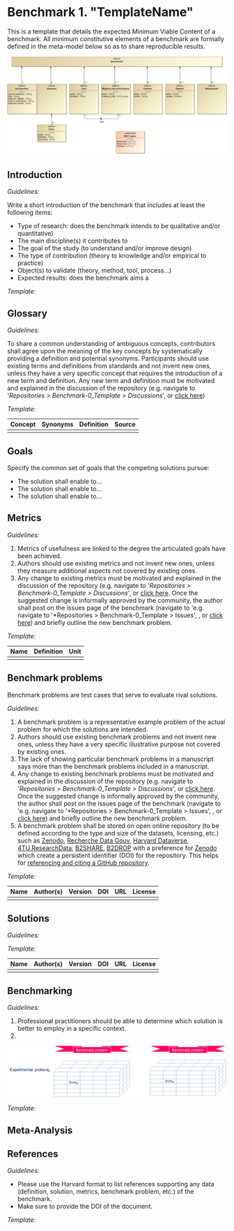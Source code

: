 # Benchmark 1. "TemplateName"

This is a template that details the expected Minimum Viable Content of a benchmark. All minimum constitutive elements of a benchmark are formally defined in the meta-model below so as to share reproducible results.

![image-20221130131243197](images/image-20221130131243197.png)

## Introduction

*Guidelines:*

Write a short introduction of the benchmark that includes at least the following items:

- Type of research: does the benchmark intends to be qualitative and/or quantitative)
- The main discipline(s) it contributes to
- The goal of the study (to understand and/or improve design)
- The type of contribution (theory to knowledge and/or empirical to practice)
- Object(s) to validate (theory, method, tool, process...)
- Expected results: does the benchmark aims a

*Template:*

## Glossary

*Guidelines:*

To share a common understanding of ambiguous concepts, contributors shall agree upon the meaning of the key concepts by systematically providing a definition and potential synonyms. Participants should use existing terms and definitions from standards and not invent new ones, unless they have a very specific concept that requires the introduction of a new term and definition. Any new term and definition must be motivated and explained in the discussion of the repository (e.g. navigate to '*Repositories > Benchmark-0_Template > Discussions*', or [click here](https://github.com/GIS-S-mart/Benchmark-0_Template/discussions))

*Template:*

| **Concept** | **Synonyms** | **Definition** | **Source** |
| :---------: | :----------: | :------------: | :--------: |
|             |              |                |            |

## Goals

Specify the common set of goals that the competing solutions pursue:
- The solution shall enable to...
- The solution shall enable to...
- The solution shall enable to...

## Metrics

*Guidelines:*

1. Metrics of usefulness are linked to the degree the articulated goals have been achieved.
2. Authors should use existing metrics and not invent new ones, unless they measure additional aspects not covered by existing ones.
3. Any change to existing metrics must be motivated and explained in the discussion of the repository (e.g. navigate to '*Repositories > Benchmark-0_Template > Discussions*', or [click here](https://github.com/GIS-S-mart/Benchmark-0_Template/discussions). Once the suggested change is informally approved by the community, the author shall post on the issues page of the benchmark (navigate to 'e.g. navigate to '*Repositories > Benchmark-0_Template > Issues', , or [click here](https://github.com/GIS-S-mart/Benchmark-0_Template/issues)) and briefly outline the new benchmark problem.

*Template:*

| **Name** | **Definition** | **Unit** |
| :------: | :------------: | :------: |
|          |                |          |

## Benchmark problems

Benchmark problems are test cases that serve to evaluate rival solutions.

*Guidelines:*

1. A benchmark problem is a representative example problem of the actual problem for which the solutions are intended.
2. Authors should use existing benchmark problems and not invent new ones, unless they have a very specific illustrative purpose not covered by existing ones.
3. The lack of showing particular benchmark problems in a manuscript says more than the benchmark problems included in a manuscript.
4. Any change to existing benchmark problems must be motivated and explained in the discussion of the repository (e.g. navigate to '*Repositories > Benchmark-0_Template > Discussions*', or [click here](https://github.com/GIS-S-mart/Benchmark-0_Template/discussions). Once the suggested change is informally approved by the community, the author shall post on the issues page of the benchmark (navigate to 'e.g. navigate to '*Repositories > Benchmark-0_Template > Issues', , or [click here](https://github.com/GIS-S-mart/Benchmark-0_Template/issues)) and briefly outline the new benchmark problem.
5. A benchmark problem shall be stored on open online repository (to be defined according to the type and size of the datasets, licensing, etc.) such as [Zenodo](https://zenodo.org/), [Recherche Data Gouv](https://entrepot.recherche.data.gouv.fr/dataverse/root), [Harvard Dataverse](https://dataverse.harvard.edu/), [4TU.ResearchData](https://data.4tu.nl/info/en/), [B2SHARE](https://eudat.eu/catalogue/B2SHARE), [B2DROP](https://eudat.eu/catalogue/B2DROP) with a preference for [Zenodo](https://zenodo.org/) which create a persistent identifier (DOI) for the repository. This helps for [referencing and citing a  GitHub repository](https://docs.github.com/fr/repositories/archiving-a-github-repository/referencing-and-citing-content).

*Template:*

| **Name** | **Author(s)** | **Version** | **DOI** | **URL** | **License** |
| :------: | :-----------: | :---------: | :-----: | :-----: | :---------: |
|          |               |             |         |         |             |

## Solutions

*Guidelines:*

*Template:*

| **Name** | **Author(s)** | **Version** | **DOI** | **URL** | **License** |
| :------: | :-----------: | :---------: | :-----: | :-----: | :---------: |
|          |               |             |         |         |             |

## Benchmarking

*Guidelines:*

1. Professional practitioners should be able to determine which solution is better to employ in a specific context.
2. 

![image-20221201092151688](images/image-20221201092151688.png)

*Template:*

## Meta-Analysis



## References

*Guidelines:*

- Please use the Harvard format to list references supporting any data (definition, solution, metrics, benchmark problem, etc.) of the benchmark.
- Make sure to provide the DOI of the document.

*Template:*

